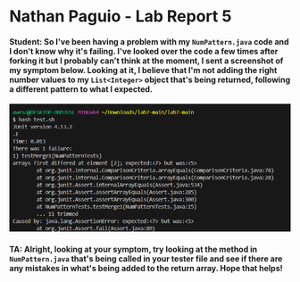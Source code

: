 # Nathan Paguio - Lab Report 5


#### Student: So I've been having a problem with my `NumPattern.java` code and I don't know why it's failing. I've looked over the code a few times after forking it but I probably can't think at the moment, I sent a screenshot of my symptom below. Looking at it, I believe that I'm not adding the right number values to my `List<Integer>` object that's being returned, following a different pattern to what I expected.

![Image](Symptom1.png)

#### TA: Alright, looking at your symptom, try looking at the method in `NumPattern.java` that's being called in your tester file and see if there are any mistakes in what's being added to the return array. Hope that helps!

